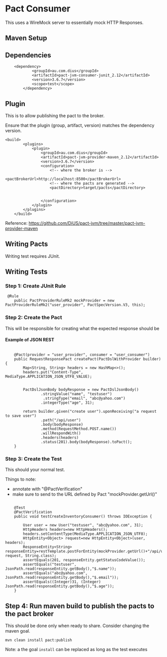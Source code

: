 Pact Consumer
=============

This uses a WireMock server to essentially mock HTTP Responses.

Maven Setup
-----------

## Dependencies

```
	<dependency>
		    <groupId>au.com.dius</groupId>
		    <artifactId>pact-jvm-consumer-junit_2.12</artifactId>
		    <version>3.6.7</version>
		    <scope>test</scope>
		</dependency>
```

## Plugin

This is to allow publishing the pact to the broker.

Ensure that the plugin (group, artifact, version) matches the dependency version.

```
<build>
        <plugins>
            <plugin>
                <groupId>au.com.dius</groupId>
                <artifactId>pact-jvm-provider-maven_2.12</artifactId>
                <version>3.6.7</version>
                <configuration>
                    <!-- where the broker is -->
                    <pactBrokerUrl>http://localhost:8500</pactBrokerUrl>
                    <!-- where the pacts are generated -->
                    <pactDirectory>target/pacts</pactDirectory>


                </configuration>
            </plugin>
        </plugins>
    </build>
```

Reference: https://github.com/DiUS/pact-jvm/tree/master/pact-jvm-provider-maven


Writing Pacts
-------------

Writing test requires JUnit.

## Writing Tests

### Step 1: Create JUnit Rule

```
 @Rule
    public PactProviderRuleMk2 mockProvider = new PactProviderRuleMk2("user_provider", PactSpecVersion.V3, this);
```


### Step 2: Create the Pact

This will be responsible for creating what the expected response should be

#### Example of JSON REST

```

    @Pact(provider = "user_provider", consumer = "user_consumer")
    public RequestResponsePact createPact(PactDslWithProvider builder) {
        Map<String, String> headers = new HashMap<>();
        headers.put("Content-Type", MediaType.APPLICATION_JSON_UTF8_VALUE);


        PactDslJsonBody bodyResponse = new PactDslJsonBody()
                .stringValue("name", "testuser")
                 .stringType("email", "abc@yahoo.com")
                .integerType("age", 31);

        return builder.given("create user").uponReceiving("a request to save user")
                .path("/api/user")
                .body(bodyResponse)
                .method(RequestMethod.POST.name())
                .willRespondWith()
                .headers(headers)
                .status(201).body(bodyResponse).toPact();
    }
```


### Step 3: Create the Test

This should your normal test.

Things to note:

* annotate with "@PactVerification"
* make sure to send to the URL defined by Pact "mockProvider.getUrl()"

```

    @Test
	@PactVerification
	public void testCreateInventoryConsumer() throws IOException {

        User user = new User("testuser", "abc@yahoo.com", 31);
    	HttpHeaders headers=new HttpHeaders();
    	headers.setContentType(MediaType.APPLICATION_JSON_UTF8);
    	HttpEntity<Object> request=new HttpEntity<Object>(user, headers);
    	ResponseEntity<String> responseEntity=restTemplate.postForEntity(mockProvider.getUrl()+"/api/user", request, String.class);
        assertEquals(201, responseEntity.getStatusCodeValue());
    	assertEquals("testuser", JsonPath.read(responseEntity.getBody(),"$.name"));
    	assertEquals("abc@yahoo.com", JsonPath.read(responseEntity.getBody(),"$.email"));
    	assertEquals((Integer)31, (Integer) JsonPath.read(responseEntity.getBody(),"$.age"));
	}
```

## Step 4: Run maven build to publish the pacts to the pact broker

This should be done only when ready to share.  Consider changing the maven goal.

```
mvn clean install pact:publish
```
Note: a the goal `install` can be replaced as long as the test executes
